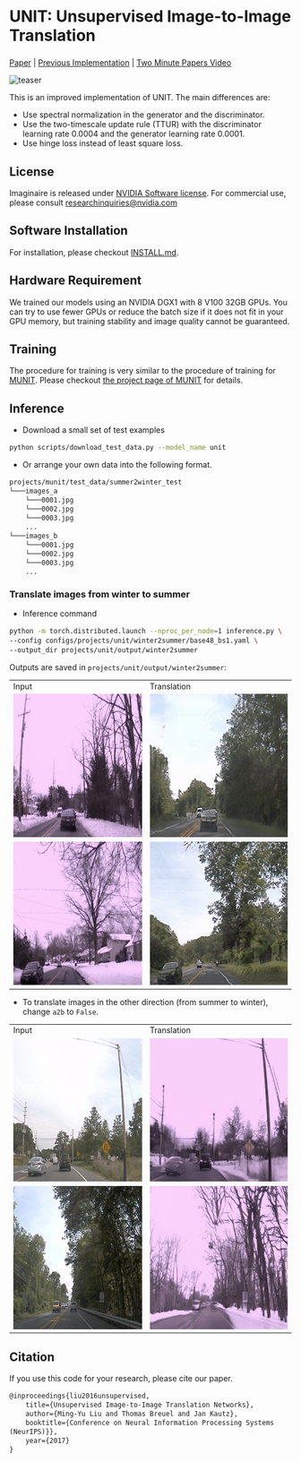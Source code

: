 # UNIT: Unsupervised Image-to-Image Translation

###
[Paper](https://arxiv.org/abs/1703.00848) |
[Previous Implementation](https://github.com/mingyuliutw/UNIT) |
[Two Minute Papers Video](https://youtu.be/dqxqbvyOnMY)

<img src="https://github.com/mingyuliutw/UNIT/raw/master/docs/snowy2summery.gif" alt="teaser" width="464"/>

This is an improved implementation of UNIT. The main differences are:
- Use spectral normalization in the generator and the discriminator.
- Use the two-timescale update rule (TTUR) with the discriminator learning rate 0.0004 and the generator learning rate 0.0001.
- Use hinge loss instead of least square loss.

## License

Imaginaire is released under [NVIDIA Software license](LICENSE.md).
For commercial use, please consult [researchinquiries@nvidia.com](researchinquiries@nvidia.com)

## Software Installation
For installation, please checkout [INSTALL.md](../../INSTALL.md).

## Hardware Requirement
We trained our models using an NVIDIA DGX1 with 8 V100 32GB GPUs. You can try to use fewer GPUs or reduce the batch size if it does not fit in your GPU memory, but training stability and image quality cannot be guaranteed.

## Training
The procedure for training is very similar to the procedure of training for [MUNIT](../munit/README.md). Please checkout [the project page of MUNIT](../munit/README.md) for details.

## Inference
- Download a small set of test examples

```bash
python scripts/download_test_data.py --model_name unit
```

- Or arrange your own data into the following format.

```
projects/munit/test_data/summer2winter_test
└───images_a
    └───0001.jpg
    └───0002.jpg
    └───0003.jpg
    ...
└───images_b
    └───0001.jpg
    └───0002.jpg
    └───0003.jpg
    ...
```

### Translate images from winter to summer
- Inference command
```bash
python -m torch.distributed.launch --nproc_per_node=1 inference.py \
--config configs/projects/unit/winter2summer/base48_bs1.yaml \
--output_dir projects/unit/output/winter2summer
```
Outputs are saved in `projects/unit/output/winter2summer`:


<table>
  <tr>
    <td>
        Input
    </td>
    <td>
        Translation
    </td>
  </tr>
  <tr>
    <td>
    <img src="winter01.jpg" alt="winter01" height="256"/>
    </td>
    <td>
    <img src="winter2summer_01.jpg" alt="winter2summer_01" height="256"/>
    </td>
  </tr>
  <tr>
    <td>
    <img src="winter02.jpg" alt="winter02" height="256"/>
    </td>
    <td>
    <img src="winter2summer_02.jpg" alt="winter2summer_02" height="256"/>
    </td>
  </tr>
</table>

- To translate images in the other direction (from summer to winter), change
`a2b` to `False`.


<table>
  <tr>
    <td>
        Input
    </td>
    <td>
        Translation
    </td>
  </tr>
  <tr>
    <td>
    <img src="summer01.jpg" alt="summer01" height="256"/>
    </td>
    <td>
    <img src="summer2winter_01.jpg" alt="summer2winter_01" height="256"/>
    </td>
  </tr>
  <tr>
    <td>
    <img src="summer02.jpg" alt="summer02" height="256"/>
    </td>
    <td>
    <img src="summer2winter_02.jpg" alt="summer2winter_02" height="256"/>
    </td>
  </tr>
</table>


## Citation
If you use this code for your research, please cite our paper.

```
@inproceedings{liu2016unsupervised,
	title={Unsupervised Image-to-Image Translation Networks},
	author={Ming-Yu Liu and Thomas Breuel and Jan Kautz},
	booktitle={Conference on Neural Information Processing Systems (NeurIPS)}},
	year={2017}
}
```

